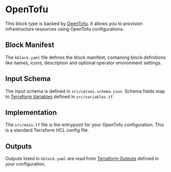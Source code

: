 # OpenTofu

This block type is backed by [OpenTofu](https://opentofu.org/). It allows you to provision infrastructure resources using OpenTofu configurations.

## Block Manifest

The `kblock.yaml` file defines the block manifest, containing block definitions like names, icons, description and optional operator environment settings.

## Input Schema

The input schema is defined in `src/values.schema.json`. Schema fields map to [Terraform Variables](https://developer.hashicorp.com/terraform/language/values/variables) defined in `src/variables.tf`.

## Implementation

The `src/main.tf` file is the entrypoint for your OpenTofu configuration. This is a standard Terraform HCL config file.

## Outputs

Outputs listed in `kblock.yaml` are read from [Terraform Outputs](https://developer.hashicorp.com/terraform/language/values/outputs) defined in your configuration. 